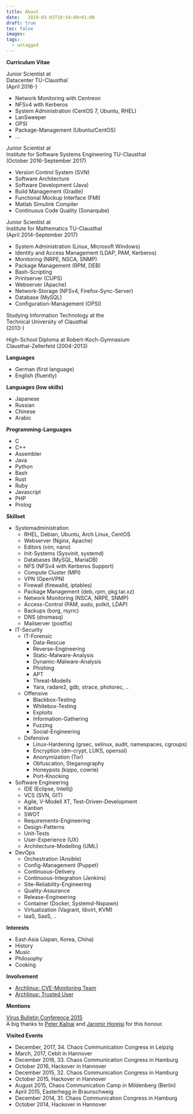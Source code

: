 ```yaml
---
title: About
date:   2019-03-03T10:54:00+01:00
draft: true
toc: false
images:
tags:
  - untagged
---
```

  
**Curriculum Vitae**  
  
Junior Scientist at  
Datacenter TU-Clausthal  
(April 2016-)  
  
* Network Monitoring with Centreon  
* NFSv4 with Kerberos  
* System Administration (CentOS 7, Ubuntu, RHEL)  
* LanSweeper
* OPSI
* Package-Management (Ubuntu/CentOS)
* ...  
  
Junior Scientist at  
Institute for Software Systems Engineering TU-Clausthal  
(October 2016-September 2017)  
  
* Version Control System (SVN)
* Software Architecture
* Software Development (Java)
* Build Management (Gradle)
* Functional Mockup Interface (FMI)
* Matlab Simulink Compiler
* Continuous Code Quality (Sonarqube)
  
Junior Scientist at    
Institute for Mathematics TU-Clausthal  
(April 2014-September 2017)  

* System Administration (Linux, Microsoft Windows)
* Identity and Access Management (LDAP, PAM, Kerberos)
* Monitoring (NRPE, NSCA, SNMP)
* Package Management (RPM, DEB)
* Bash-Scripting
* Printserver (CUPS)
* Webserver (Apache)
* Network-Storage (NFSv4, Firefox-Sync-Server)
* Database (MySQL)
* Configuration-Management (OPSI)
  
Studying Information Technology at the    
Technical University of Clausthal    
(2013-)    
  
High-School Diploma at Robert-Koch-Gymnasium    
Clausthal-Zellerfeld (2004-2013)  
  
**Languages**  

* German (first language)   
* English (fluently)  
  
**Languages (low skills)**  

* Japanese   
* Russian   
* Chinese  
* Arabic  
  
**Programming-Languages**  

* C   
* C++  
* Assembler  
* Java  
* Python  
* Bash  
* Rust  
* Ruby  
* Javascript
* PHP
* Prolog 
  
**Skillset**

* Systemadministration
    * RHEL, Debian, Ubuntu, Arch Linux, CentOS
    * Webserver (Nginx, Apache)
    * Editors (vim, nano)
    * Init-Systems (Sysvinit, systemd)
    * Databases (MySQL, MariaDB)
    * NFS (NFSv4 with Kerberos Support)
    * Compute Cluster (MPI)
    * VPN (OpenVPN)
    * Firewall (firewalld, iptables)
    * Package Management (deb, rpm, pkg.tar.xz)
    * Network Monitoring (NSCA, NRPE, SNMP)
    * Access-Control (PAM, sudo, polkit, LDAP)
    * Backups (borg, rsync)
    * DNS (dnsmasq)
    * Mailserver (postfix)
* IT-Security
    * IT-Forensic
        * Data-Rescue
        * Reverse-Engineering
        * Static-Malware-Analysis
        * Dynamic-Malware-Analysis
        * Phishing
        * APT
        * Threat-Modells
        * Yara, radare2, gdb, strace, photorec, ..
    * Offensive
        * Blackbox-Testing
        * Whitebox-Testing
        * Exploits
        * Information-Gathering
        * Fuzzing
        * Social-Engineering
    * Defensive
        * Linux-Hardening (grsec, selinux, audit, namespaces, cgroups)
        * Encryption (dm-crypt, LUKS, openssl)
        * Anonymization (Tor)
        * Obfuscation, Steganography
        * Honeypots (kippo, cowrie)
        * Port-Knocking
* Software Engineering
    * IDE (Eclipse, Intellij)
    * VCS (SVN, GIT)
    * Agile, V-Modell XT, Test-Driven-Development
    * Kanban
    * SWOT
    * Requirements-Engineering
    * Design-Patterns
    * Unit-Tests
    * User-Experience (UX)
    * Architecture-Modelling (UML)
* DevOps
    * Orchestration (Ansible)
    * Config-Management (Puppet)
    * Continuous-Delivery
    * Continuous-Integration (Jenkins)
    * Site-Reliability-Engineering
    * Quality-Assurance
    * Release-Engineering
    * Container (Docker, Systemd-Nspawn)
    * Virtualization (Vagrant, libvirt, KVM)
    * IaaS, SaaS, ..
  
**Interests**  

* East-Asia (Japan, Korea, China)  
* History  
* Music  
* Philosophy
* Cooking
  
**Involvement**    

* [Archlinux: CVE-Monitoring Team](https://www.archlinux.org/people/support-staff/)  
* [Archlinux: Trusted User](https://www.archlinux.org/people/trusted-users/)  
  
**Mentions**  

[Virus Bulletin Conference 2015](https://www.virusbtn.com/pdf/conference_slides/2015/KalnaiHorejsi-VB2015.pdf)    
A big thanks to [Peter Kalnai](https://twitter.com/pkalnai) and [Jaromir Horejsi](https://twitter.com/JaromirHorejsi) for this honour.    
  
**Visited Events**  

* December, 2017, 34. Chaos Communication Congress in Leipzig
* March, 2017, Cebit in Hannover
* December 2016, 33. Chaos Communication Congress in Hamburg
* October 2016, Hackover in Hannover
* December 2015, 32. Chaos Communication Congress in Hamburg  
* October 2015, Hackover in Hannover  
* August 2015, Chaos Communication Camp in Mildenberg (Berlin)  
* April 2015, Easterhegg in Braunschweig  
* December 2014, 31. Chaos Communication Congress in Hamburg  
* October 2014, Hackover in Hannover  
  
